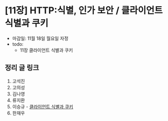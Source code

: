 # [11장] HTTP:식별, 인가 보안 / 클라이언트 식별과 쿠키

- 마감일: 11월 18일 월요일 자정
- todo:
  - 11장 클라이언트 식별과 쿠키

## 정리 글 링크

1. 고석진
2. 고의성
3. 김나영
4. 류지환
5. 이승규 - [클라이언트 식별과 쿠키](https://ideveloper2.dev/blog/2019-11-16--%ED%81%B4%EB%9D%BC%EC%9D%B4%EC%96%B8%ED%8A%B8-%EC%8B%9D%EB%B3%84%EA%B3%BC-%EC%BF%A0%ED%82%A4//)
6. 한재우

